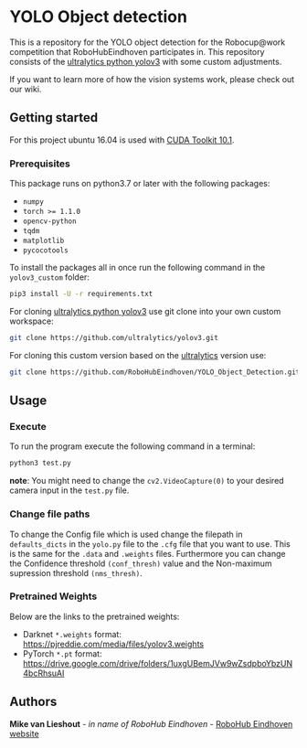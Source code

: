 # YOLO Object detection 

This is a repository for the YOLO object detection for the Robocup@work competition that RoboHubEindhoven participates in. This repository consists of the [ultralytics python yolov3](https://github.com/ultralytics/yolov3) with some custom adjustments.

If you want to learn more of how the vision systems work, please check out our wiki.

## Getting started

For this project ubuntu 16.04 is used with [CUDA Toolkit 10.1](https://developer.nvidia.com/cuda-downloads).

### Prerequisites

This package runs on python3.7 or later with the following packages:

* `numpy`
* `torch >= 1.1.0`
* `opencv-python`
* `tqdm`
* `matplotlib`
* `pycocotools`

To install the packages all in once run the following command in the `yolov3_custom` folder:

```bash
pip3 install -U -r requirements.txt
```

For cloning [ultralytics python yolov3](https://github.com/ultralytics/yolov3) use git clone into your own custom workspace:

```bash
git clone https://github.com/ultralytics/yolov3.git
```

For cloning this custom version based on the [ultralytics](https://github.com/ultralytics/yolov3) version use:

```bash
git clone https://github.com/RoboHubEindhoven/YOLO_Object_Detection.git
```

## Usage

### Execute

To run the program execute the following command in a terminal:

```bash
python3 test.py
```

**note**: You might need to change the `cv2.VideoCapture(0)` to your desired camera input in the `test.py` file.

### Change file paths

To change the Config file which is used change the filepath in `defaults_dicts` in the `yolo.py` file to the `.cfg` file that you want to use. This is the same for the `.data` and `.weights` files.
Furthermore you can change the Confidence threshold `(conf_thresh)` value and the Non-maximum supression threshold `(nms_thresh)`.

### Pretrained Weights
Below are the links to the pretrained weights:

* Darknet `*.weights` format: https://pjreddie.com/media/files/yolov3.weights
* PyTorch `*.pt` format: https://drive.google.com/drive/folders/1uxgUBemJVw9wZsdpboYbzUN4bcRhsuAI

## Authors

**Mike van Lieshout** - *in name of RoboHub Eindhoven* - [RoboHub Eindhoven website](https://www.robohub-eindhoven.nl)

